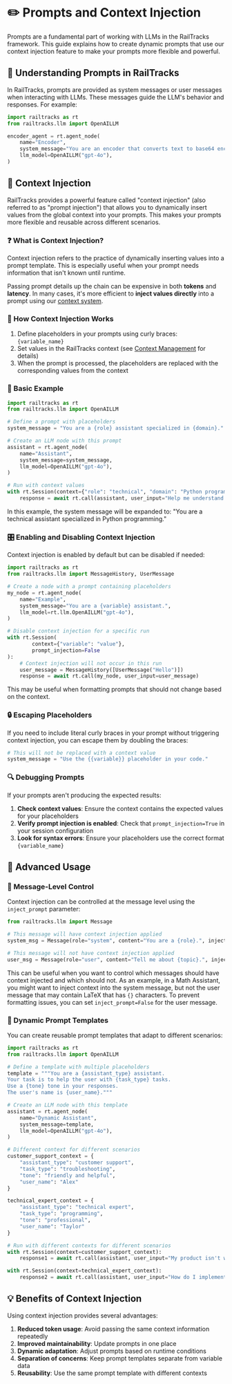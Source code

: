 # ✏️ Prompts and Context Injection

Prompts are a fundamental part of working with LLMs in the RailTracks framework. This guide explains how to create dynamic prompts that use our context injection feature to make your prompts more flexible and powerful.

## 🧠 Understanding Prompts in RailTracks

In RailTracks, prompts are provided as system messages or user messages when interacting with LLMs. These messages guide the LLM's behavior and responses. For example:

```python
import railtracks as rt
from railtracks.llm import OpenAILLM

encoder_agent = rt.agent_node(
    name="Encoder",
    system_message="You are an encoder that converts text to base64 encoding.",
    llm_model=OpenAILLM("gpt-4o"),
)
```

## 💉 Context Injection

RailTracks provides a powerful feature called "context injection" (also referred to as "prompt injection") that allows you to dynamically insert values from the global context into your prompts. This makes your prompts more flexible and reusable across different scenarios.

### ❓ What is Context Injection?

Context injection refers to the practice of dynamically inserting values into a prompt template. This is especially useful when your prompt needs information that isn't known until runtime.

Passing prompt details up the chain can be expensive in both **tokens** and **latency**. In many cases, it's more efficient to **inject values directly** into a prompt using our [context system](../advanced_usage/context.md).

### 🔄 How Context Injection Works

1. Define placeholders in your prompts using curly braces: `{variable_name}`
2. Set values in the RailTracks context (see [Context Management](context_management.md) for details)
3. When the prompt is processed, the placeholders are replaced with the corresponding values from the context

### 🚀 Basic Example

```python
import railtracks as rt
from railtracks.llm import OpenAILLM

# Define a prompt with placeholders
system_message = "You are a {role} assistant specialized in {domain}."

# Create an LLM node with this prompt
assistant = rt.agent_node(
    name="Assistant",
    system_message=system_message,
    llm_model=OpenAILLM("gpt-4o"),
)

# Run with context values
with rt.Session(context={"role": "technical", "domain": "Python programming"}):
    response = await rt.call(assistant, user_input="Help me understand decorators.")
```

In this example, the system message will be expanded to: "You are a technical assistant specialized in Python programming."

### 🎛️ Enabling and Disabling Context Injection

Context injection is enabled by default but can be disabled if needed:

```python
import railtracks as rt
from railtracks.llm import MessageHistory, UserMessage

# Create a node with a prompt containing placeholders
my_node = rt.agent_node(
    name="Example",
    system_message="You are a {variable} assistant.",
    llm_model=rt.llm.OpenAILLM("gpt-4o"),
)

# Disable context injection for a specific run
with rt.Session(
        context={"variable": "value"},
        prompt_injection=False
):
    # Context injection will not occur in this run
    user_message = MessageHistory([UserMessage("Hello")])
    response = await rt.call(my_node, user_input=user_message)
```

This may be useful when formatting prompts that should not change based on the context.

### 🔒 Escaping Placeholders

If you need to include literal curly braces in your prompt without triggering context injection, you can escape them by doubling the braces:

```python
# This will not be replaced with a context value
system_message = "Use the {{variable}} placeholder in your code."
```

### 🔍 Debugging Prompts

If your prompts aren't producing the expected results:

1. **Check context values**: Ensure the context contains the expected values for your placeholders
2. **Verify prompt injection is enabled**: Check that `prompt_injection=True` in your session configuration
3. **Look for syntax errors**: Ensure your placeholders use the correct format `{variable_name}`

## 🧩 Advanced Usage

### 📝 Message-Level Control

Context injection can be controlled at the message level using the `inject_prompt` parameter:

```python
from railtracks.llm import Message

# This message will have context injection applied
system_msg = Message(role="system", content="You are a {role}.", inject_prompt=True)

# This message will not have context injection applied
user_msg = Message(role="user", content="Tell me about {topic}.", inject_prompt=False)
```

This can be useful when you want to control which messages should have context injected and which should not. 
As an example, in a Math Assistant, you might want to inject context into the system message, but not the user message that may contain LaTeX that has `{}` characters. To prevent formatting issues, you can set `inject_prompt=False` for the user message.

### 🔄 Dynamic Prompt Templates

You can create reusable prompt templates that adapt to different scenarios:

```python
import railtracks as rt
from railtracks.llm import OpenAILLM

# Define a template with multiple placeholders
template = """You are a {assistant_type} assistant.
Your task is to help the user with {task_type} tasks.
Use a {tone} tone in your responses.
The user's name is {user_name}."""

# Create an LLM node with this template
assistant = rt.agent_node(
    name="Dynamic Assistant",
    system_message=template,
    llm_model=OpenAILLM("gpt-4o"),
)

# Different context for different scenarios
customer_support_context = {
    "assistant_type": "customer support",
    "task_type": "troubleshooting",
    "tone": "friendly and helpful",
    "user_name": "Alex"
}

technical_expert_context = {
    "assistant_type": "technical expert",
    "task_type": "programming",
    "tone": "professional",
    "user_name": "Taylor"
}

# Run with different contexts for different scenarios
with rt.Session(context=customer_support_context):
    response1 = await rt.call(assistant, user_input="My product isn't working.")

with rt.Session(context=technical_expert_context):
    response2 = await rt.call(assistant, user_input="How do I implement a binary tree?")
```

## 💡 Benefits of Context Injection

Using context injection provides several advantages:

1. **Reduced token usage**: Avoid passing the same context information repeatedly
2. **Improved maintainability**: Update prompts in one place
3. **Dynamic adaptation**: Adjust prompts based on runtime conditions
4. **Separation of concerns**: Keep prompt templates separate from variable data
5. **Reusability**: Use the same prompt template with different contexts